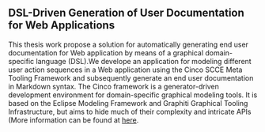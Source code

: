 ## DSL-Driven Generation of User Documentation for Web Applications

This thesis work propose a solution for automatically generating end user documentation for Web application by means of a graphical domain-specific language (DSL).We develope an application for modeling different user action sequences in a Web application using the Cinco SCCE Meta Tooling Framework and subsequently generate an end user documentation in Markdown syntax. The Cinco framework is a generator-driven development environment for domain-specific graphical modeling tools.  It is based on the Eclipse Modeling Framework and Graphiti Graphical Tooling Infrastructure,  but aims to hide much of their complexity and intricate APIs (More information can be found at [here](https://cinco.scce.info/).
